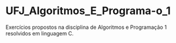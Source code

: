 # UFJ_Algoritmos_E_Programa-o_1
Exercícios propostos na disciplina de Algoritmos e Programação 1 resolvidos em linguagem C.
